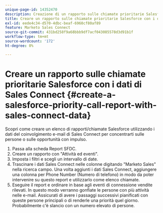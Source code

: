 ```yaml
---
unique-page-id: 14352470
description: Creazione di un rapporto sulle chiamate prioritarie Salesforce con i dati Sales Connect - Documentazione Marketo - Documentazione del prodotto
title: Creare un rapporto sulle chiamate prioritarie Salesforce con i dati di Sales Connect
exl-id: eede4c34-d570-4dbc-beaf-6960cf80af89
feature: Marketo Sales Connect
source-git-commit: 431bd258f9a68bbb9df7acf043085578d3d91b1f
workflow-type: tm+mt
source-wordcount: '172'
ht-degree: 0%

---
```


# Creare un rapporto sulle chiamate prioritarie Salesforce con i dati di Sales Connect {#create-a-salesforce-priority-call-report-with-sales-connect-data}

Scopri come creare un elenco di rapporti/chiamate Salesforce utilizzando i dati del coinvolgimento e-mail di Sales Connect per concentrarti sulle persone o sulle opportunità con impulso.

1. Passa alla scheda Report SFDC.
1. Creare un rapporto con &quot;Attività ed eventi&quot;.
1. Imposta i filtri e scegli un intervallo di date.
1. Trascinare i dati Sales Connect nelle colonne digitando &quot;Marketo Sales&quot; nella ricerca campo. Una volta aggiunti i dati Sales Connect, aggiungere una colonna per Phone Number (Numero di telefono) in modo da poter intervenire su questo report e utilizzarlo come elenco chiamate.
1. Eseguire il report e ordinare in base agli eventi di connessione vendite rilevati. In questo modo verranno gonfiate le persone con più attività nelle e-mail. Assicurati di avere i passaggi successivi pianificati con queste persone principali o di renderle una priorità quel giorno. Probabilmente c&#39;è slancio con un numero elevato di persone.
